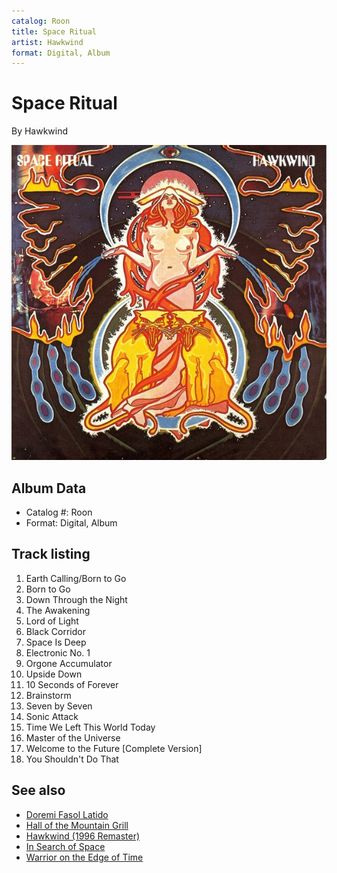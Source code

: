 ```yaml
---
catalog: Roon
title: Space Ritual
artist: Hawkwind
format: Digital, Album
---
```


# Space Ritual

By Hawkwind

![](../../assets/albumcovers/Hawkwind-Space_Ritual.png)

## Album Data

- Catalog #: Roon
- Format: Digital, Album


## Track listing


1. Earth Calling/Born to Go
2. Born to Go
3. Down Through the Night
4. The Awakening
5. Lord of Light
6. Black Corridor
7. Space Is Deep
8. Electronic No. 1
9. Orgone Accumulator
10. Upside Down
11. 10 Seconds of Forever
12. Brainstorm
13. Seven by Seven
14. Sonic Attack
15. Time We Left This World Today
16. Master of the Universe
17. Welcome to the Future [Complete Version]
18. You Shouldn't Do That


## See also

- [Doremi Fasol Latido](Doremi_Fasol_Latido.md)
- [Hall of the Mountain Grill](Hall_of_the_Mountain_Grill.md)
- [Hawkwind (1996 Remaster)](Hawkwind_1996_Remaster.md)
- [In Search of Space](In_Search_of_Space.md)
- [Warrior on the Edge of Time](Warrior_on_the_Edge_of_Time.md)
